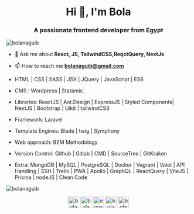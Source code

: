 <h1 align="center">Hi 👋, I'm Bola</h1>
<h3 align="center">A passionate frontend developer from Egypt</h3>

<p align="left"> <img src="https://komarev.com/ghpvc/?username=bolanaguib" alt="bolanaguib" /> </p>

- 💬 Ask me about **React, JS, TailwindCSS,ReqctQuery, NextJs**

- 📫 How to reach me **bolanaguib@gmail.com**

- HTML | CSS | SASS | JSX | JQuery | JavaScript | ES6
- CMS : Wordpress | Statamic.
- Libraries:  ReactJS | Ant.Design | ExpressJS | Styled Components| NextJS | Bootstrap | Uikit | tailwindCSS 
- Framework: Laravel 
- Template Engines: Blade | twig | Symphony
- Web approach: BEM Methodology
- Version Control: Github | Gitlab | CMD | SourceTree | GitKraken 
- Extra: MongoDB | MySQL | PostgreSQL | Docker | Vagrant | Valet | API Handling | SSH | Trello | PWA | Apollo | GraphQL | ReactQuery | ViteJS | Prisma | nodeJS | Clean Code 

<img align="center" src="https://github-readme-stats.vercel.app/api?username=bolanaguib&show_icons=true" alt="bolanaguib" />

<p align="center">
<a href="https://twitter.com/bolanaguib" target="blank"><img align="center" src="https://cdn.jsdelivr.net/npm/simple-icons@3.0.1/icons/twitter.svg" alt="bolanaguib" height="30" width="30" /></a>
<a href="https://linkedin.com/in/bola-naguib" target="blank"><img align="center" src="https://cdn.jsdelivr.net/npm/simple-icons@3.0.1/icons/linkedin.svg" alt="bola-naguib" height="30" width="30" /></a>
<a href="https://fb.com/egysoldier" target="blank"><img align="center" src="https://cdn.jsdelivr.net/npm/simple-icons@3.0.1/icons/facebook.svg" alt="egysoldier" height="30" width="30" /></a>
<a href="https://instagram.com/bolanaguib" target="blank"><img align="center" src="https://cdn.jsdelivr.net/npm/simple-icons@3.0.1/icons/instagram.svg" alt="bolanaguib" height="30" width="30" /></a>
<a href="https://www.behance.net/bolanaguib1f24" target="blank"><img align="center" src="https://cdn.jsdelivr.net/npm/simple-icons@3.0.1/icons/behance.svg" alt="bolanaguib1f24" height="30" width="30" /></a>
</p>
